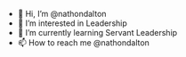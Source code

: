 - 👋 Hi, I’m @nathondalton
- 👀 I’m interested in Leadership
- 🌱 I’m currently learning Servant Leadership
- 📫 How to reach me @nathondalton

<!---
nathondalton/nathondalton is a ✨ special ✨ repository because its `README.md` (this file) appears on your GitHub profile.
You can click the Preview link to take a look at your changes.
--->
